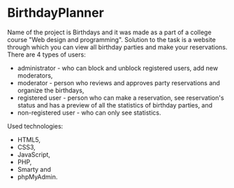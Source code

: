# BirthdayPlanner

Name of the project is Birthdays and it was made as a part of a college course "Web design and programming". Solution to the task is a website through which you can view all birthday parties and make your reservations.
There are 4 types of users: 
* administrator - who can block and unblock registered users, add new moderators, 
* moderator - person who reviews and approves party reservations and organize the birthdays, 
* registered user - person who can make a reservation, see reservation's status and has a preview of all the statistics of birthday parties, and 
* non-registered user - who can only see statistics. 

Used technologies:
* HTML5, 
* CSS3, 
* JavaScript, 
* PHP, 
* Smarty and
* phpMyAdmin.
